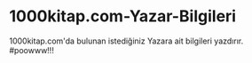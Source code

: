 # 1000kitap.com-Yazar-Bilgileri
1000kitap.com'da bulunan istediğiniz Yazara ait bilgileri yazdırır. #poowww!!!
